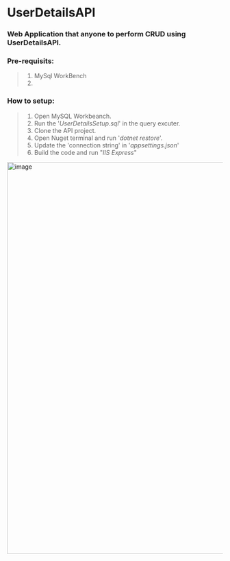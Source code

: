 # UserDetailsAPI

 ### Web Application that anyone to perform CRUD using UserDetailsAPI.


 ### Pre-requisits:
> 1. MySql WorkBench
> 2. 
 ### How to setup:
> 1. Open MySQL Workbeanch.
> 2. Run the '*UserDetailsSetup.sql*' in the query excuter.
> 3. Clone the API project.
> 4. Open Nuget terminal and run '*dotnet restore*'.
> 5. Update the 'connection string' in '*appsettings.json*'
> 6. Build the code and run "*IIS Express*"
<img width="914" alt="image" src="https://github.com/shiva466/UserDetailsAPI/assets/37341802/6b7afe6d-ebfc-4523-9ffc-2592893b3617">

###  
